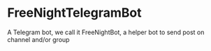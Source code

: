 # FreeNightTelegramBot
A Telegram bot, we call it FreeNightBot, a helper bot to send post on channel and/or group

